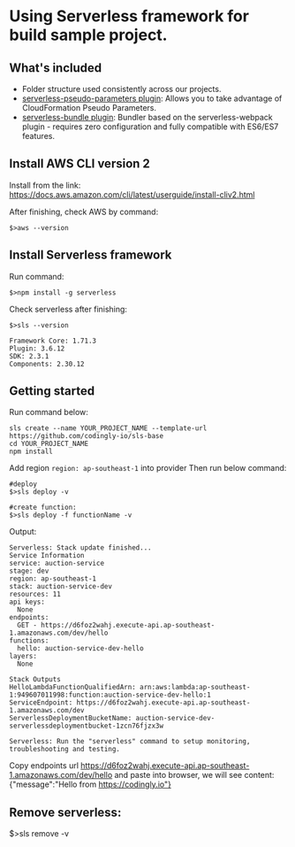 # Using Serverless framework for build sample project.

## What's included

* Folder structure used consistently across our projects.
* [serverless-pseudo-parameters plugin](https://www.npmjs.com/package/serverless-pseudo-parameters): Allows you to take advantage of CloudFormation Pseudo Parameters.
* [serverless-bundle plugin](https://www.npmjs.com/package/serverless-pseudo-parameters): Bundler based on the serverless-webpack plugin - requires zero configuration and fully compatible with ES6/ES7 features.

## Install AWS CLI version 2

Install from the link: https://docs.aws.amazon.com/cli/latest/userguide/install-cliv2.html

After finishing, check AWS by command:
```
$>aws --version
```

## Install Serverless framework

Run command:
```
$>npm install -g serverless
```

Check serverless after finishing:
```
$>sls --version

Framework Core: 1.71.3
Plugin: 3.6.12
SDK: 2.3.1
Components: 2.30.12
```

## Getting started

Run command below:
```
sls create --name YOUR_PROJECT_NAME --template-url https://github.com/codingly-io/sls-base
cd YOUR_PROJECT_NAME
npm install
```

Add region `region: ap-southeast-1` into provider
Then run below command:

```
#deploy
$>sls deploy -v

#create function:
$>sls deploy -f functionName -v
```

Output:
```
Serverless: Stack update finished...
Service Information
service: auction-service
stage: dev
region: ap-southeast-1
stack: auction-service-dev
resources: 11
api keys:
  None
endpoints:
  GET - https://d6foz2wahj.execute-api.ap-southeast-1.amazonaws.com/dev/hello
functions:
  hello: auction-service-dev-hello
layers:
  None

Stack Outputs
HelloLambdaFunctionQualifiedArn: arn:aws:lambda:ap-southeast-1:949607011998:function:auction-service-dev-hello:1
ServiceEndpoint: https://d6foz2wahj.execute-api.ap-southeast-1.amazonaws.com/dev
ServerlessDeploymentBucketName: auction-service-dev-serverlessdeploymentbucket-1zcn76fjzx3w

Serverless: Run the "serverless" command to setup monitoring, troubleshooting and testing.
```

Copy endpoints url https://d6foz2wahj.execute-api.ap-southeast-1.amazonaws.com/dev/hello and paste into browser, we will see content:
{"message":"Hello from https://codingly.io"}

## Remove serverless:

$>sls remove -v